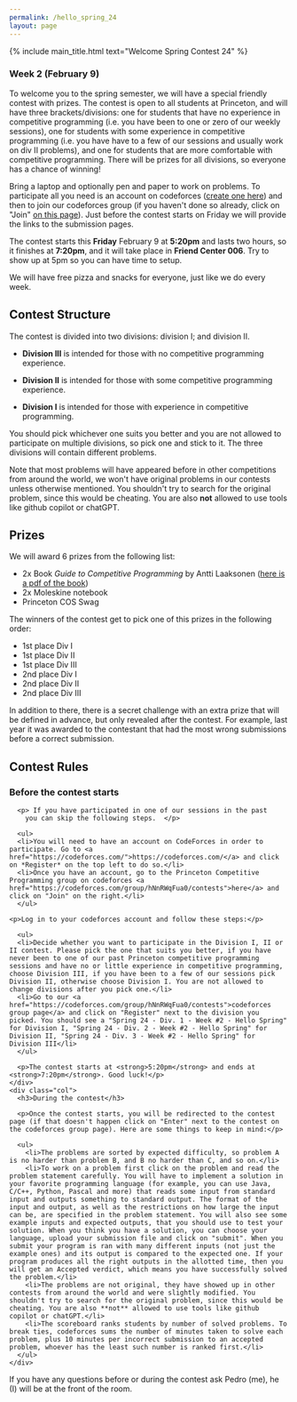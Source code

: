 ```yaml
---
permalink: /hello_spring_24
layout: page
---
```


{% include main_title.html text="Welcome Spring Contest 24" %}

### Week 2 (February 9)

To welcome you to the spring semester, we will have a special friendly
contest with prizes. The contest is open to all students at Princeton,
and will have three brackets/divisions: one for students that have no
experience in competitive programming (i.e. you have been to one or
zero of our weekly sessions), one for students with some experience in
competitive programming (i.e. you have have to a few of our sessions
and usually work on div II problems), and one for students that are
more comfortable with competitive programming. There will be prizes
for all divisions, so everyone has a chance of winning!

Bring a laptop and optionally pen and paper to work on problems. To
participate all you need is an account on codeforces ([create one
here](https://codeforces.com)) and then to join our codeforces group
(if you haven't done so already, click on "Join" [on this
page](https://codeforces.com/group/hNnRWqFua0/contests)). Just before
the contest starts on Friday we will provide the links to the
submission pages.

The contest starts this **Friday** February 9 at **5:20pm** and lasts
two hours, so it finishes at **7:20pm**, and it will take place in
**Friend Center 006**. Try to show up at 5pm so you can have time to
setup.

We will have free pizza and snacks for everyone, just like we do every
week.

## Contest Structure

The contest is divided into two divisions: division I; and division
II.

 * **Division III** is intended for those with no competitive
   programming experience.

 * **Division II** is intended for those with some competitive
   programming experience.

 * **Division I** is intended for those with experience in
     competitive programming.

You should pick whichever one suits you better and you are not allowed
to participate on multiple divisions, so pick one and stick to it. The
three divisions will contain different problems.

Note that most problems will have appeared before in other
competitions from around the world, we won't have original problems in
our contests unless otherwise mentioned. You shouldn't try to search
for the original problem, since this would be cheating. You are also
**not** allowed to use tools like github copilot or chatGPT.

## Prizes

We will award 6 prizes from the following list:

 * 2x Book *Guide to Competitive Programming* by Antti Laaksonen ([here is a pdf of the book](https://duoblogger.github.io/assets/pdf/memonvyftw/guide-t-cp.pdf)) 
 * 2x Moleskine notebook
 * Princeton COS Swag

The winners of the contest get to pick one of this prizes in the following order:

 * 1st place Div I
 * 1st place Div II
 * 1st place Div III
 * 2nd place Div I
 * 2nd place Div II
 * 2nd place Div III

In addition to there, there is a secret challenge with an extra prize
that will be defined in advance, but only revealed after the
contest. For example, last year it was awarded to the contestant that
had the most wrong submissions before a correct submission.

## Contest Rules

<div class="container extra-space">
  <div class="row">
    <div class="col">
      <h3>Before the contest starts</h3>

      <p> If you have participated in one of our sessions in the past
        you can skip the following steps.  </p>

      <ul>
      <li>You will need to have an account on CodeForces in order to participate. Go to <a href="https://codeforces.com/">https://codeforces.com/</a> and click on *Register* on the top left to do so.</li>
      <li>Once you have an account, go to the Princeton Competitive Programming group on codeforces <a href="https://codeforces.com/group/hNnRWqFua0/contests">here</a> and click on "Join" on the right.</li>
      </ul>

    <p>Log in to your codeforces account and follow these steps:</p>

      <ul>
      <li>Decide whether you want to participate in the Division I, II or II contest. Please pick the one that suits you better, if you have never been to one of our past Princeton competitive programming sessions and have no or little experience in competitive programming, choose Division III, if you have been to a few of our sessions pick Division II, otherwise choose Division I. You are not allowed to change divisions after you pick one.</li>
      <li>Go to our <a href="https://codeforces.com/group/hNnRWqFua0/contests">codeforces group page</a> and click on "Register" next to the division you picked. You should see a "Spring 24 - Div. 1 - Week #2 - Hello Spring" for Division I, "Spring 24 - Div. 2 - Week #2 - Hello Spring" for Division II, "Spring 24 - Div. 3 - Week #2 - Hello Spring" for Division III</li>
      </ul>

      <p>The contest starts at <strong>5:20pm</strong> and ends at <strong>7:20pm</strong>. Good luck!</p>
    </div>
    <div class="col">
      <h3>During the contest</h3>

      <p>Once the contest starts, you will be redirected to the contest page (if that doesn't happen click on "Enter" next to the contest on the codeforces group page). Here are some things to keep in mind:</p>

      <ul>
        <li>The problems are sorted by expected difficulty, so problem A is no harder than problem B, and B no harder than C, and so on.</li>
        <li>To work on a problem first click on the problem and read the problem statement carefully. You will have to implement a solution in your favorite programming language (for example, you can use Java, C/C++, Python, Pascal and more) that reads some input from standard input and outputs something to standard output. The format of the input and output, as well as the restrictions on how large the input can be, are specified in the problem statement. You will also see some example inputs and expected outputs, that you should use to test your solution. When you think you have a solution, you can choose your language, upload your submission file and click on "submit". When you submit your program is ran with many different inputs (not just the example ones) and its output is compared to the expected one. If your program produces all the right outputs in the allotted time, then you will get an Accepted verdict, which means you have successfully solved the problem.</li>
        <li>The problems are not original, they have showed up in other contests from around the world and were slightly modified. You shouldn't try to search for the original problem, since this would be cheating. You are also **not** allowed to use tools like github copilot or chatGPT.</li>
        <li>The scoreboard ranks students by number of solved problems. To break ties, codeforces sums the number of minutes taken to solve each problem, plus 10 minutes per incorrect submission to an accepted problem, whoever has the least such number is ranked first.</li>
      </ul>
    </div>
  </div>
</div>

If you have any questions before or during the contest ask Pedro (me), he (I) will be at the front of the room.